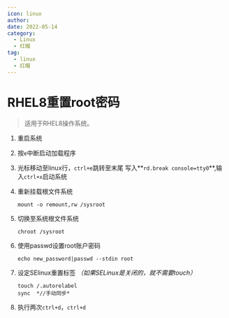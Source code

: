 ```yaml
---
icon: linux
author:
date: 2022-05-14
category:
  - Linux
  - 红帽
tag:
  - linux
  - 红帽
---
```


# RHEL8重置root密码

> 适用于RHEL8操作系统。

1. 重启系统

2. 按`e`中断启动加载程序

3. 光标移动至linux行，`ctrl+e`跳转至末尾
   写入**`rd.break console=tty0`**,输入`ctrl+x`启动系统

4. 重新挂载根文件系统

   ```shell
   mount -o remount,rw /sysroot
   ```

5. 切换至系统根文件系统 

   ```shell
   chroot /sysroot
   ```

6. 使用passwd设置root账户密码

   ```shell
   echo new_password|passwd --stdin root
   ```

7. 设定SElinux重置标签
   *（如果SELinux是关闭的，就不需要touch）*

   ```shell
   touch /.autorelabel
   sync  *//手动同步*
   ```

8. 执行两次`ctrl+d`，`ctrl+d`
